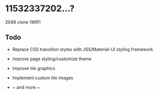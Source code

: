 # 11532337202...?

2048 clone (WIP)

## Todo

- Replace CSS transition styles with JSS/Material-UI styling framework

- improve page styling/customize theme

- Improve tile graphics

- Implement custom tile images

- ~ and more ~
